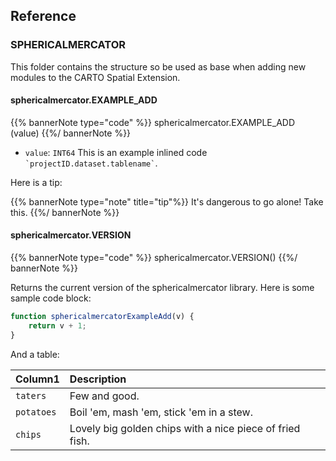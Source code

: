 ## Reference

### SPHERICALMERCATOR

This folder contains the structure so be used as base when adding new modules to the CARTO Spatial Extension.

#### sphericalmercator.EXAMPLE_ADD

{{% bannerNote type="code" %}}
sphericalmercator.EXAMPLE_ADD (value)
{{%/ bannerNote %}}

* `value`: `INT64` This is an example inlined code <code>\`projectID.dataset.tablename\`</code>.

Here is a tip:

{{% bannerNote type="note" title="tip"%}}
It's dangerous to go alone! Take this.
{{%/ bannerNote %}}


#### sphericalmercator.VERSION

{{% bannerNote type="code" %}}
sphericalmercator.VERSION()
{{%/ bannerNote %}}

Returns the current version of the sphericalmercator library. Here is some sample code block:

```js
function sphericalmercatorExampleAdd(v) {
    return v + 1;
}
```

And a table:

| Column1 | Description |
| :----- | :------ |
|`taters`| Few and good. |
|`potatoes`| Boil 'em, mash 'em, stick 'em in a stew.|
|`chips`| Lovely big golden chips with a nice piece of fried fish.|
